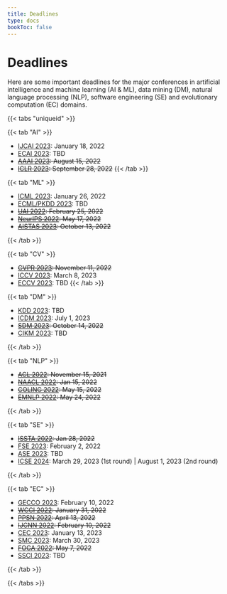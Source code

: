 ```yaml
---
title: Deadlines
type: docs
bookToc: false
---
```


# Deadlines

Here are some important deadlines for the major conferences in artificial intelligence and machine learning (AI & ML), data mining (DM), natural language processing (NLP), software engineering (SE) and evolutionary computation (EC) domains.

{{< tabs "uniqueid" >}}

{{< tab "AI" >}}

- [IJCAI 2023](https://ijcai-23.org/): January 18, 2022
- [ECAI 2023](https://ecai2023.eu/): TBD
- ~~[AAAI 2023](https://www.aaai.org/): August 15, 2022~~
- ~~[ICLR 2023](https://iclr.cc/): September 28, 2022~~
{{< /tab >}}

{{< tab "ML" >}}

- [ICML 2023](https://icml.cc/Conferences/2023): January 26, 2022
- [ECML/PKDD 2023](https://2023.ecmlpkdd.org/): TBD
- ~~[UAI 2022](https://auai.org/uai2022/): February 25, 2022~~
- ~~[NeurIPS 2022](https://nips.cc/): May 17, 2022~~
- ~~[AISTAS 2023](https://aistats.org/): October 13, 2022~~

{{< /tab >}}

{{< tab "CV" >}}
- ~~[CVPR 2023](https://cvpr2023.thecvf.com/): November 11, 2022~~
- [ICCV 2023](https://iccv2023.thecvf.com/): March 8, 2023
- [ECCV 2023](): TBD
{{< /tab >}}

{{< tab "DM" >}}

- [KDD 2023](https://kdd.org/): TBD
- [ICDM 2023](http://www.cloud-conf.net/icdm2023/index.html): July 1, 2023
- ~~[SDM 2023](https://www.siam.org/conferences/cm/conference/sdm23): October 14, 2022~~
- [CIKM 2023](https://cikm2023.github.io/): TBD

{{< /tab >}}

{{< tab "NLP" >}}

- ~~[ACL 2022](https://www.2022.aclweb.org/): November 15, 2021~~
- ~~[NAACL 2022](https://2022.naacl.org/): Jan 15, 2022~~
- ~~[COLING 2022](https://coling2022.org/): May 15, 2022~~
- ~~[EMNLP 2022](https://2022.emnlp.org/): May 24, 2022~~

{{< /tab >}}

{{< tab "SE" >}}

- ~~[ISSTA 2022](https://conf.researchr.org/home/issta-2022): Jan 28, 2022~~
- [FSE 2023](https://conf.researchr.org/home/fse-2023): February 2, 2022
- [ASE 2023](https://conf.researchr.org/track/ase-2023/ase-2023-papers): TBD
- [ICSE 2024](https://conf.researchr.org/home/icse-2024): March 29, 2023 (1st round) | August 1, 2023 (2nd round)

{{< /tab >}}

{{< tab "EC" >}}

- [GECCO 2023](https://gecco-2023.sigevo.org/HomePage): February 10, 2022
- ~~[WCCI 2022](https://wcci2022.org/): January 31, 2022~~
- ~~[PPSN 2022](https://ppsn2022.cs.tu-dortmund.de/): April 13, 2022~~
- ~~[IJCNN 2022](https://www.ijcnn.org/): February 10, 2022~~
- [CEC 2023](https://2023.ieee-cec.org/): January 13, 2023
- [SMC 2023](https://ieeesmc2023.org/): March 30, 2023
- ~~[FOGA 2022](https://www.fhv.at/foga2021/): May 7, 2022~~
- [SSCI 2023](https://attend.ieee.org/ssci-2023/): TBD

{{< /tab >}}

{{< /tabs >}}
